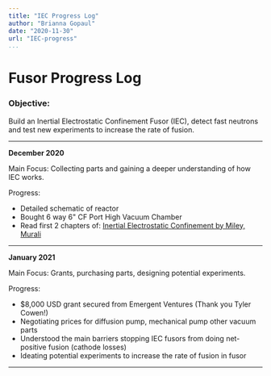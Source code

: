 ```yaml
---
title: "IEC Progress Log"
author: "Brianna Gopaul"
date: "2020-11-30"
url: "IEC-progress"
...
```


# Fusor Progress Log  

### Objective:
Build an Inertial Electrostatic Confinement Fusor (IEC), detect fast neutrons and test new experiments to increase the rate of fusion. 

- - - 

**December 2020**

Main Focus: Collecting parts and gaining a deeper understanding of how IEC works. 

Progress:

- Detailed schematic of reactor 
- Bought 6 way 6" CF Port High Vacuum Chamber
- Read first 2 chapters of: [Inertial Electrostatic Confinement by Miley, Murali](https://www.springer.com/gp/book/9781461493372)

- - - 

**January 2021**

Main Focus: Grants, purchasing parts, designing potential experiments. 

Progress:

- $8,000 USD grant secured from Emergent Ventures (Thank you Tyler Cowen!)
- Negotiating prices for diffusion pump, mechanical pump other vacuum parts
- Understood the main barriers stopping IEC fusors from doing net-positive fusion (cathode losses)
- Ideating potential experiments to increase the rate of fusion in fusor 

- - -

